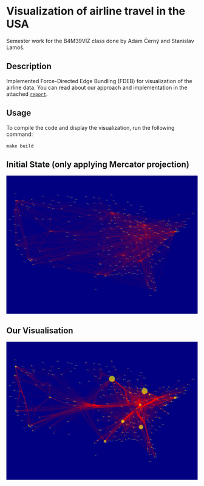 # Visualization of airline travel in the USA

Semester work for the B4M39VIZ class done by Adam Černý and Stanislav Lamoš.

## Description

Implemented Force-Directed Edge Bundling (FDEB) for visualization of the airline data. You can read about our approach and implementation in the attached [`report`](main.py).


## Usage
To compile the code and display the visualization, run the following command: 
```shell
make build
```

## Initial State (only applying Mercator projection)
![](screenshots/initial_state.png) 
## Our Visualisation 
![](screenshots/bundled_variable_nodes.png) 